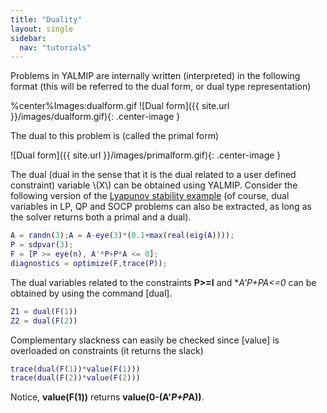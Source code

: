 ```yaml
---
title: "Duality"
layout: single
sidebar:
  nav: "tutorials"
---
```



Problems in YALMIP are internally written (interpreted) in the following format (this will be referred to the dual form, or dual type representation)

%center%Images:dualform.gif
![Dual form]({{ site.url }}/images/dualform.gif){: .center-image }

The dual to this problem is (called the primal form)

![Dual form]({{ site.url }}/images/primalform.gif){: .center-image }

The dual (dual in the sense that it is the dual related to a user defined constraint) variable \\(X\\) can be obtained using YALMIP. Consider the following version of the [Lyapunov stability example](/yalmip/tutorials/semidefiniteprogramming) (of course, dual variables in LP, QP and SOCP problems can also be extracted, as long as the solver returns both a primal and a dual).

````matlab
A = randn(3);A = A-eye(3)*(0.1+max(real(eig(A))));
P = sdpvar(3);
F = [P >= eye(n), A'*P+P*A <= 0];
diagnostics = optimize(F,trace(P));
````

The dual variables related to the constraints **P>=I** and **A'*P+PA<=0** can be obtained by using the command [dual].

````matlab
Z1 = dual(F(1))
Z2 = dual(F(2))
````

Complementary slackness can easily be checked since [value] is overloaded on constraints (it returns the slack)

````matlab
trace(dual(F(1))*value(F(1)))
trace(dual(F(2))*value(F(2)))
````

Notice, **value(F(1))** returns **value(0-(A'*P+P*A))**.
